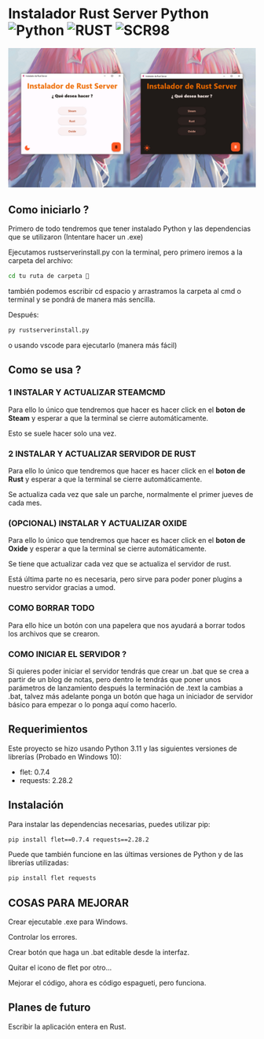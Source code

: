 # Instalador Rust Server Python ![Python](https://img.shields.io/badge/Lenguaje-Python-yellow.svg) ![RUST](https://img.shields.io/badge/Juego-RUST-orange.svg) ![SCR98](https://img.shields.io/badge/Creador-SCR98-ff69b4.svg)

 <img src="https://github.com/MrSCR98/Instalador-Rust-Server/blob/main/README%20RECURSOS/ejemploinstalador.jpg?raw=true" alt="Logo" width="800" />

## Como iniciarlo ?

Primero de todo tendremos que tener instalado Python y las dependencias que se utilizaron (Intentare hacer un .exe)

Ejecutamos rustserverinstall.py con la terminal, pero primero iremos a la carpeta del archivo:

```bash
cd tu ruta de carpeta 📂
```

también podemos escribir cd espacio y arrastramos la carpeta al cmd o terminal y se pondrá de manera más sencilla.

Después:

```bash
py rustserverinstall.py
```

o usando vscode para ejecutarlo (manera más fácil)

## Como se usa ?

### 1 INSTALAR Y ACTUALIZAR STEAMCMD

Para ello lo único que tendremos que hacer es hacer click en el **boton de Steam** y esperar a que la terminal se cierre automáticamente.

Esto se suele hacer solo una vez.

### 2 INSTALAR Y ACTUALIZAR SERVIDOR DE RUST

Para ello lo único que tendremos que hacer es hacer click en el **boton de Rust** y esperar a que la terminal se cierre automáticamente.

Se actualiza cada vez que sale un parche, normalmente el primer jueves de cada mes.

### (OPCIONAL) INSTALAR Y ACTUALIZAR OXIDE

Para ello lo único que tendremos que hacer es hacer click en el **boton de Oxide** y esperar a que la terminal se cierre automáticamente.

Se tiene que actualizar cada vez que se actualiza el servidor de rust.

Está última parte no es necesaria, pero sirve para poder poner plugins a nuestro servidor gracias a umod.

### COMO BORRAR TODO

Para ello hice un botón con una papelera que nos ayudará a borrar todos los archivos que se crearon.

### COMO INICIAR EL SERVIDOR ?

Si quieres poder iniciar el servidor tendrás que crear un .bat que se crea a partir de un blog de notas, pero dentro le tendrás que poner unos parámetros de lanzamiento después la terminación de .text la cambias a .bat, talvez más adelante ponga un botón que haga un iniciador de servidor básico para empezar o lo ponga aquí como hacerlo.

## Requerimientos

Este proyecto se hizo usando Python 3.11 y las siguientes versiones de librerías (Probado en Windows 10):

- flet: 0.7.4
- requests: 2.28.2

## Instalación

Para instalar las dependencias necesarias, puedes utilizar pip:

```bash
pip install flet==0.7.4 requests==2.28.2
```

Puede que también funcione en las últimas versiones de Python y de las librerías utilizadas:


```bash
pip install flet requests
```

## COSAS PARA MEJORAR

Crear ejecutable .exe para Windows.

Controlar los errores.

Crear botón que haga un .bat editable desde la interfaz.

Quitar el icono de flet por otro...

Mejorar el código, ahora es código espagueti, pero funciona.

## Planes de futuro

Escribir la aplicación entera en Rust.
